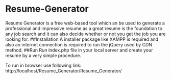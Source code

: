 # Resume-Generator
Resume Generator is a free web-based tool which an be used to generate a professional and impressive resume as a great resume is the foundation to any job search and it can also decide whether or not you get the job you are looking for.
##Installation
A installer package like XAMPP is required and also an internet connection is required to run the jQuery used by CDN method. 
##Run
Run index.php file in your local server and create your resume by a very simple procedure.

To run in browser use following link:
 http://localhost/Resume_Generator/Resume_Generator/